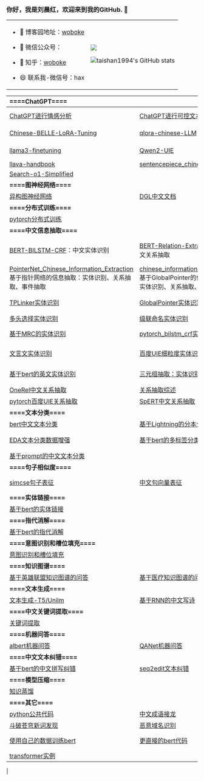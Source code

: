 <!--
### Hi there 👋
**taishan1994/taishan1994** is a ✨ _special_ ✨ repository because its `README.md` (this file) appears on your GitHub profile.

Here are some ideas to get you started:

- 🔭 I’m currently working on ...
- 🌱 I’m currently learning ...
- 👯 I’m looking to collaborate on ...
- 🤔 I’m looking for help with ...
- 💬 Ask me about ...
- 📫 How to reach me: ...
- 😄 Pronouns: ...
- ⚡ Fun fact: ...
-->

### 你好，我是刘晨红，欢迎来到我的GitHub. 👋
<table>
<tr>
<td>
  
- 🌱 博客园地址：<a href="https://www.cnblogs.com/">woboke</a><br>
  
- 👯 微信公众号：<br>

- 🔭 知乎：<a href="https://www.zhihu.com/">woboke</a><br>

- 😄 联系我-微信号：hax<br>
  
</td>
<td>

  ![](https://komarev.com/ghpvc/?username=woboke&color=ff69b4&style=for-the-badge)

  ![taishan1994's GitHub stats](https://github-readme-stats.vercel.app/api?username=woboke&show_icons=true&theme=aura)
</td>
</tr>
</table>


| **====ChatGPT====**                                                      |                                                              |                                                              |                                                              |
| :------------------------------------------------------------ | ------------------------------------------------------------ | ------------------------------------------------------------ | ------------------------------------------------------------ |
| [ChatGPT进行情感分析]() | [ChatGPT进行可控文本生成]() | [你也可以动手ChatGPT]() | [ChatGLM-LoRA-Tuning]() |
| [Chinese-BELLE-LoRA-Tuning]() | [qlora-chinese-LLM]() | [baichuan-Qlora-Tuning]() | [langchain-learning]() |
| [llama3-finetuning]() | [Qwen2-UIE]()        | [Reward-Model-Finetuning]() | [DPO-Finetuning]() |
| [llava-handbook]() | [sentencepiece_chinese_bpe]() | [chinese_llm_pretrained]() | [chinese_llm_sft]() |
|[Search-o1-Simplified]()|
| **====图神经网络====**                                               |                                                              |                                                              |                                                              |
| [异构图神经网络]() | [DGL中文文档]() | [图注意力神经网络]() |                                                              |
| **====分布式训练====**                                               |                                                              |                                                              |                                                              |
| [pytorch分布式训练]() |                                                              |                                                              |                                                              |
| **====中文信息抽取====**                                             |                                                              |                                                              |                                                              |
| [BERT-BILSTM-CRF]()：中文实体识别 | [BERT-Relation-Extraction]()：中文关系抽取 | [BERT-ABSA]()：中文方面级情感分析 | [BERT-Event-Extraction]() 中文事件抽取 |
| [PointerNet_Chinese_Information_Extraction ]()基于指针网络的信息抽取：实体识别、关系抽取、事件抽取 | [chinese_information_extraction]() 基于GlobalPointer的信息抽取：实体识别、关系抽取、事件抽取 | [pytorch_bert_bilstm_crf实体识别]() | [中文命名实体识别综述]() |
| [TPLinker实体识别]() | [GlobalPointer实体识别]() | [pytorch版本的百度UIE信息抽取]() | [OneVersusRest实体识别]() |
| [多头选择实体识别]() | [级联命名实体识别]() | [albert属性抽取]() | [W2NER实体识别]() |
| [基于MRC的实体识别]() | [pytorch_bilstm_crf实体识别]() | [三种架构进行实体识别]() | [tensorflow_bilstm_crf实体识别]() |
| [文言文实体识别]() | [百度UIE细粒度实体识别]() | [基于biaffine进行实体识别]() | [融合字形+拼音信息的bert中文实体识别]() |
| [基于bert的英文实体识别]() | [三元组抽取：实体识别+关系抽取]() | [GlobalPointer三元组抽取]() | [CaseRel三元组抽取]() |
| [OneRel中文关系抽取]() | [关系抽取综述]() | [基于bert的关系抽取]() | [基于LTP的三元组抽取]() |
| [pytorch百度UIE关系抽取]() | [SpERT中文关系抽取]() | [文言文关系抽取]() |                                                              |
| **====文本分类====**                                                 |                                                              |                                                              |                                                              |
| [bert中文文本分类]() | [基于Lightning的分本分类]() | [fasttext细粒度情感分析]() | [不平衡文本分类]() |
| [EDA文本分类数据增强]() | [基于bert的多标签分类]() | [中文文本分类-各种CNN/RNN模型]() | [tensorflow中文文本分类]() |
| [基于prompt的中文文本分类]() |                                                              |                                                              |                                                              |
| **====句子相似度====**                                               |                                                              |                                                              |                                                              |
| [simcse句子表征]() | [中文句向量表征]() | [sentence-transformer句子相似度]() | [simcse句子表征]() |
| **====实体链接====**                                                 |                                                              |                                                              |                                                              |
| [基于bert的实体链接]() |                                                              |                                                              |                                                              |
| **====指代消解====**                                                 |                                                              |                                                              |                                                              |
| [基于bert的指代消解]() |                                                              |                                                              |                                                              |
| **====意图识别和槽位填充====**                                       |                                                              |                                                              |                                                              |
| [意图识别和槽位填充]() |                                                              |                                                              |                                                              |
| **====知识图谱====**                                                 |                                                              |                                                              |                                                              |
| [基于英雄联盟知识图谱的问答]() | [基于医疗知识图谱的问答]() |                                                              |                                                              |
| **====文本生成====**                                                 |                                                              |                                                              |                                                              |
| [文本生成-T5/Unilm]() | [基于RNN的中文写诗]() | [基于seq2seq的英译中]() | [使用genius进行生成]() |
| **====中文关键词提取====**                                           |                                                              |                                                              |                                                              |
| [关键词提取]() |                                                              |                                                              |                                                              |
| **====机器问答====**                                                 |                                                              |                                                              |                                                              |
| [albert机器问答]() | [QANet机器问答]() | [基于TFIDF的检索式问答]() | [基于lstm的多项选择]() |
| **====中文文本纠错====**                                             |                                                              |                                                              |                                                              |
| [基于bert的中文拼写纠错]() | [seq2edit文本纠错]() | [中文文本纠错综述]() |                                                              |
| **====模型压缩====**                                                 |                                                              |                                                              |                                                              |
| [知识蒸馏]() |                                                              |                                                              |                                                              |
| **====其它====**                                                     |                                                              |                                                              |                                                              |
| [python公共代码]() | [中文成语接龙]() | [doccano标注工具]() | [地址解析]() |
| [斗破苍穹新词发现]() | [恶意域名识别]() | [像sklearn一样使用bert]() | [训练词、字、拼音向量]() |
| [使用自己的数据训练bert]() | [更直接的bert代码]() | [中文笔画向量]()    | [CNN/RNN/Transformer特征提取器]() |
| [transformer实例]() |                                                              |                                                              |                                                              |
| 
